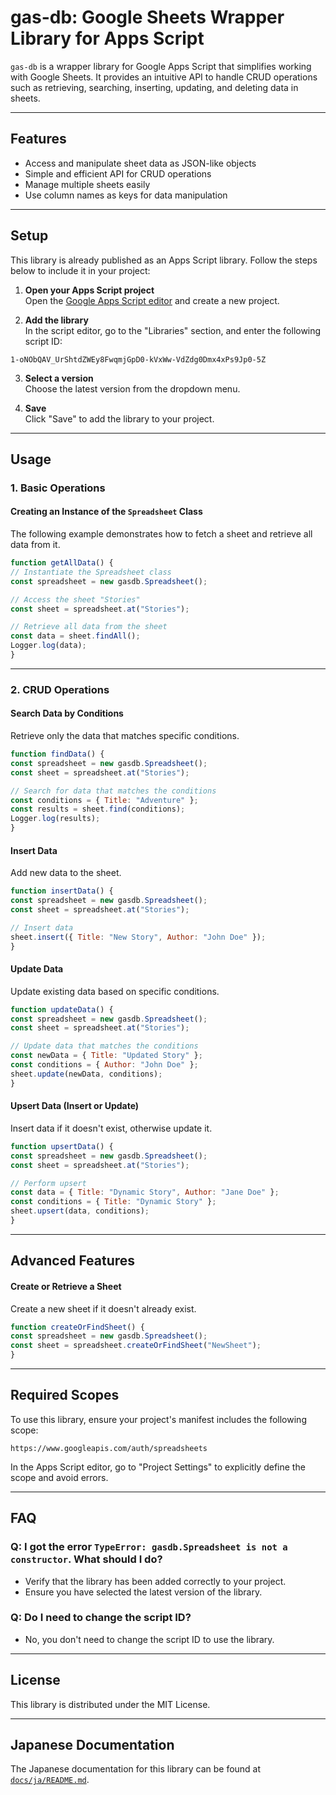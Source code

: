 # gas-db: Google Sheets Wrapper Library for Apps Script

`gas-db` is a wrapper library for Google Apps Script that simplifies working with Google Sheets. It provides an intuitive API to handle CRUD operations such as retrieving, searching, inserting, updating, and deleting data in sheets.

---

## Features

- Access and manipulate sheet data as JSON-like objects
- Simple and efficient API for CRUD operations
- Manage multiple sheets easily
- Use column names as keys for data manipulation

---

## Setup

This library is already published as an Apps Script library. Follow the steps below to include it in your project:

1. **Open your Apps Script project**  
   Open the [Google Apps Script editor](https://script.google.com/) and create a new project.

2. **Add the library**  
   In the script editor, go to the "Libraries" section, and enter the following script ID:  

```
1-oNObQAV_UrShtdZWEy8FwqmjGpD0-kVxWw-VdZdg0Dmx4xPs9Jp0-5Z
```


3. **Select a version**  
Choose the latest version from the dropdown menu.

4. **Save**  
Click "Save" to add the library to your project.

---

## Usage

### 1. Basic Operations

#### Creating an Instance of the `Spreadsheet` Class
The following example demonstrates how to fetch a sheet and retrieve all data from it.

```javascript
function getAllData() {
// Instantiate the Spreadsheet class
const spreadsheet = new gasdb.Spreadsheet();

// Access the sheet "Stories"
const sheet = spreadsheet.at("Stories");

// Retrieve all data from the sheet
const data = sheet.findAll();
Logger.log(data);
}
```

---

### 2. CRUD Operations

#### Search Data by Conditions
Retrieve only the data that matches specific conditions.

```javascript
function findData() {
const spreadsheet = new gasdb.Spreadsheet();
const sheet = spreadsheet.at("Stories");

// Search for data that matches the conditions
const conditions = { Title: "Adventure" };
const results = sheet.find(conditions);
Logger.log(results);
}
```

#### Insert Data
Add new data to the sheet.

```javascript
function insertData() {
const spreadsheet = new gasdb.Spreadsheet();
const sheet = spreadsheet.at("Stories");

// Insert data
sheet.insert({ Title: "New Story", Author: "John Doe" });
}
```

#### Update Data
Update existing data based on specific conditions.

```javascript
function updateData() {
const spreadsheet = new gasdb.Spreadsheet();
const sheet = spreadsheet.at("Stories");

// Update data that matches the conditions
const newData = { Title: "Updated Story" };
const conditions = { Author: "John Doe" };
sheet.update(newData, conditions);
}
```

#### Upsert Data (Insert or Update)
Insert data if it doesn't exist, otherwise update it.

```javascript
function upsertData() {
const spreadsheet = new gasdb.Spreadsheet();
const sheet = spreadsheet.at("Stories");

// Perform upsert
const data = { Title: "Dynamic Story", Author: "Jane Doe" };
const conditions = { Title: "Dynamic Story" };
sheet.upsert(data, conditions);
}
```

---

## Advanced Features

#### Create or Retrieve a Sheet
Create a new sheet if it doesn't already exist.

```javascript
function createOrFindSheet() {
const spreadsheet = new gasdb.Spreadsheet();
const sheet = spreadsheet.createOrFindSheet("NewSheet");
}
```

---

## Required Scopes

To use this library, ensure your project's manifest includes the following scope:

```
https://www.googleapis.com/auth/spreadsheets
```


In the Apps Script editor, go to "Project Settings" to explicitly define the scope and avoid errors.

---

## FAQ

### Q: I got the error `TypeError: gasdb.Spreadsheet is not a constructor`. What should I do?
- Verify that the library has been added correctly to your project.
- Ensure you have selected the latest version of the library.

### Q: Do I need to change the script ID?
- No, you don't need to change the script ID to use the library.

---

## License
This library is distributed under the MIT License.

---

## Japanese Documentation

The Japanese documentation for this library can be found at [`docs/ja/README.md`](docs/ja/README.md).
